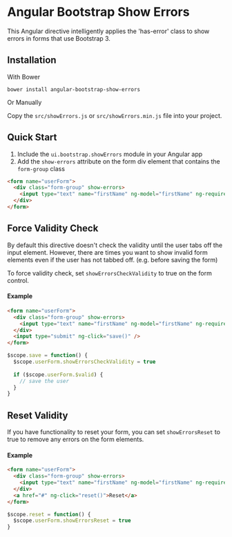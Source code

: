Angular Bootstrap Show Errors
=============================

This Angular directive intelligently applies the 'has-error' class to show errors in forms that use Bootstrap 3.

Installation
---
With Bower

    bower install angular-bootstrap-show-errors

Or Manually

Copy the `src/showErrors.js` or `src/showErrors.min.js` file into your project.

Quick Start
---
1. Include the `ui.bootstrap.showErrors` module in your Angular app
2. Add the `show-errors` attribute on the form div element that contains the `form-group` class

```html
<form name="userForm">
  <div class="form-group" show-errors>
    <input type="text" name="firstName" ng-model="firstName" ng-required />
  </div>
</form>
```

Force Validity Check
---
By default this directive doesn't check the validity until the user tabs off the input element. However, there are times you want to show invalid form elements even if the user has not tabbed off. (e.g. before saving the form)

To force validity check, set `showErrorsCheckValidity` to true on the form control.

#### Example


```html
<form name="userForm">
  <div class="form-group" show-errors>
    <input type="text" name="firstName" ng-model="firstName" ng-required />
  </div>
  <input type="submit" ng-click="save()" />
</form>
```

```javascript
$scope.save = function() {
  $scope.userForm.showErrorsCheckValidity = true
  
  if ($scope.userForm.$valid) {
    // save the user
  }
}
```

Reset Validity
---
If you have functionality to reset your form, you can set `showErrorsReset` to true to remove any errors on the form elements.

#### Example

```html
<form name="userForm">
  <div class="form-group" show-errors>
    <input type="text" name="firstName" ng-model="firstName" ng-required />
  </div>
  <a href="#" ng-click="reset()">Reset</a>
</form>
```

```javascript
$scope.reset = function() {
  $scope.userForm.showErrorsReset = true
}
```
    
